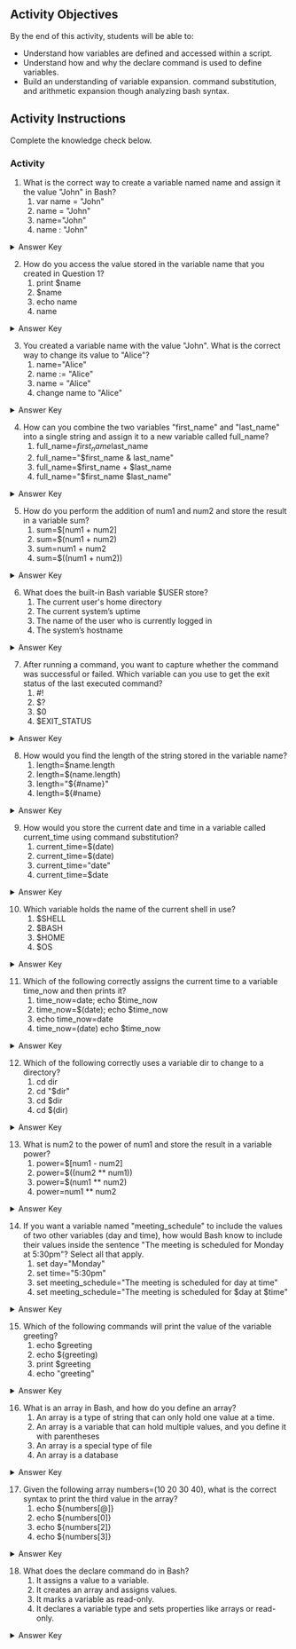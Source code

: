 ## Activity Objectives

By the end of this activity, students will be able to:
- Understand how variables are defined and accessed within a script.
- Understand how and why the declare command is used to define  variables.
- Build an understanding of variable expansion. command substitution, and arithmetic expansion though analyzing bash syntax.

## Activity Instructions

Complete the knowledge check below.

### Activity
1.	What is the correct way to create a variable named name and assign it the value "John" in Bash?
    1.	var name = "John"
    2.	name = "John"
    3.	name="John"
    4.	name : "John"
<details closed>
<summary>Answer Key</summary>
<code>name="John"</code>
</details>

2.	How do you access the value stored in the variable name that you created in Question 1?
    1.	print $name
    2.	$name
    3.	echo name
    4.	name
<details closed>
<summary>Answer Key</summary>
<code>$name</code>
</details>

3.	You created a variable name with the value "John". What is the correct way to change its value to "Alice"?
    1.	name="Alice"
    2.	name := "Alice"
    3.	name = "Alice"
    4.	change name to "Alice"
<details closed>
<summary>Answer Key</summary>
<code>name="Alice"</code>
</details>

4.	How can you combine the two variables "first_name" and "last_name" into a single string and assign it to a new variable called full_name?
    1.	full_name=$first_name$last_name
    2.	full_name="$first_name & last_name"
    3.	full_name=$first_name + $last_name
    4.	full_name="$first_name $last_name"
<details closed>
<summary>Answer Key</summary>
<code>full_name="$first_name $last_name"</code>
</details>


5.	How do you perform the addition of num1 and num2 and store the result in a variable sum?
    1.	sum=$[num1 + num2]
    2.	sum=$(num1 + num2)
    3.	sum=num1 + num2
    4.	sum=$((num1 + num2))
<details closed>
<summary>Answer Key</summary>
<code> sum=$((num1 + num2))</code>
</details>

6.	What does the built-in Bash variable $USER store?
    1.	The current user's home directory
    2.	The current system’s uptime
    3.	The name of the user who is currently logged in
    4.	The system’s hostname
<details closed>
<summary>Answer Key</summary>
<code>The name of the user who is currently logged in</code>
</details>

7.	After running a command, you want to capture whether the command was successful or failed. Which variable can you use to get the exit status of the last executed command?
    1.	#!
    2.	$?
    3.	$0
    4.	$EXIT_STATUS
<details closed>
<summary>Answer Key</summary>
<code>$?</code>
</details>

8.	How would you find the length of the string stored in the variable name?
    1.	length=$name.length
    2.	length=$(name.length)
    3.	length="${#name}"
    4.	length=${#name}
<details closed>
<summary>Answer Key</summary>
<code>length="${#name}"</code>
</details>

9.	How would you store the current date and time in a variable called current_time using command substitution?
    1.	current_time=$(date)
    2.	current_time=$(date)
    3.	current_time="date"
    4.	current_time=$date
<details closed>
<summary>Answer Key</summary>
<code>current_time=$(date)</code>
</details>

10.	Which variable holds the name of the current shell in use?
    1.	$SHELL
    2.	$BASH
    3.	$HOME
    4.	$OS
<details closed>
<summary>Answer Key</summary>
<code>$SHELL</code>
</details>

11.	Which of the following correctly assigns the current time to a variable time_now and then prints it?
    1.	time_now=date; echo $time_now
    2.	time_now=$(date); echo $time_now
    3.	echo time_now=date
    4.	time_now=(date) echo $time_now
<details closed>
<summary>Answer Key</summary>
<code>time_now=$(date); echo $time_now</code>
</details>

12.	Which of the following correctly uses a variable dir to change to a directory?
    1.	cd dir
    2.	cd "$dir"
    3.	cd $dir
    4.	cd $(dir)
<details closed>
<summary>Answer Key</summary>
<code>cd $dir</code>
</details>

13.	What is num2 to the power of num1 and store the result in a variable power?
    1.	power=$[num1 - num2]
    2.	power=$((num2 ** num1))
    3.	power=$(num1 ** num2)
    4.	power=num1 ** num2
<details closed>
<summary>Answer Key</summary>
<code>power=$((num2 ** num1))</code>
</details>

14.	If you want a variable named "meeting_schedule" to include the values of two other variables (day and time), how would Bash know to include their values inside the sentence "The meeting is scheduled for Monday at 5:30pm"? Select all that apply.
    1.	set day="Monday"
    2.	set time="5:30pm"
    3.	set meeting_schedule="The meeting is scheduled for day at time"
    4.	set meeting_schedule="The meeting is scheduled for $day at $time"
<details closed>
<summary>Answer Key</summary>
1, 3, & 4
</details>

15.	Which of the following commands will print the value of the variable greeting?
    1.	echo $greeting
    2.	echo $(greeting)
    3.	print $greeting
    4.	echo "greeting"
<details closed>
<summary>Answer Key</summary>
<code>echo $greeting</code>
</details>

16.	What is an array in Bash, and how do you define an array?
    1.	An array is a type of string that can only hold one value at a time.
    2.	An array is a variable that can hold multiple values, and you define it with parentheses
    3.	An array is a special type of file
    4.	An array is a database
<details closed>
<summary>Answer Key</summary>
An array is a variable that can hold multiple values, and you define it with parentheses
</details>

17.	Given the following array numbers=(10 20 30 40), what is the correct syntax to print the third value in the array?
    1.	echo ${numbers[@]}
    2.	echo ${numbers[0]}
    3.	echo ${numbers[2]}
    4.	echo ${numbers[3]}
<details closed>
<summary>Answer Key</summary>
<code>echo ${numbers[2]}</code>
</details>

18.	What does the declare command do in Bash?
    1.	It assigns a value to a variable.
    2.	It creates an array and assigns values.
    3.	It marks a variable as read-only.
    4.	It declares a variable type and sets properties like arrays or read-only.
<details closed>
<summary>Answer Key</summary>
It declares a variable type and sets properties like arrays or read-only.
</details>

